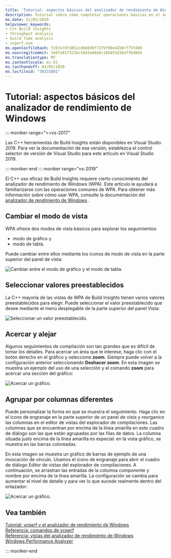```yaml
---
title: 'Tutorial: aspectos básicos del analizador de rendimiento de Windows'
description: Tutorial sobre cómo completar operaciones básicas en el analizador de rendimiento de Windows.
ms.date: 11/03/2019
helpviewer_keywords:
- C++ Build Insights
- throughput analysis
- build time analysis
- vcperf.exe
ms.openlocfilehash: f197e7dfd852cd66039f7279f90e42b0cf75fd86
ms.sourcegitcommit: 3e8fa01f323bc5043a48a0c18b855d38af3648d4
ms.translationtype: MT
ms.contentlocale: es-ES
ms.lasthandoff: 03/05/2020
ms.locfileid: "78333891"
---
```

# <a name="tutorial-windows-performance-analyzer-basics"></a>Tutorial: aspectos básicos del analizador de rendimiento de Windows

::: moniker range="<=vs-2017"

Las C++ herramientas de Build Insights están disponibles en Visual Studio 2019. Para ver la documentación de esa versión, establezca el control selector de versión de Visual Studio para este artículo en Visual Studio 2019.

::: moniker-end
::: moniker range="vs-2019"

El C++ uso eficaz de Build Insights requiere cierto conocimiento del analizador de rendimiento de Windows (WPA). Este artículo le ayudará a familiarizarse con las operaciones comunes de WPA. Para obtener más información sobre cómo usar WPA, consulte la documentación del [analizador de rendimiento de Windows](/windows-hardware/test/wpt/windows-performance-analyzer) .

## <a name="change-the-view-mode"></a>Cambiar el modo de vista

WPA ofrece dos modos de vista básicos para explorar los seguimientos:

- modo de gráfico y
- modo de tabla.

Puede cambiar entre ellos mediante los iconos de modo de vista en la parte superior del panel de vista:

![Cambiar entre el modo de gráfico y el modo de tabla.](media/wpa-switching-view-mode.gif)

## <a name="select-presets"></a>Seleccionar valores preestablecidos

La C++ mayoría de las vistas de WPA de Build Insights tienen varios valores preestablecidos para elegir. Puede seleccionar el valor preestablecido que desee mediante el menú desplegable de la parte superior del panel Vista:

![Seleccionar un valor preestablecido.](media/wpa-presets.png)

## <a name="zoom-in-and-out"></a>Acercar y alejar

Algunos seguimientos de compilación son tan grandes que es difícil de tomar los detalles. Para acercar un área que le interese, haga clic con el botón derecho en el gráfico y seleccione **zoom**. Siempre puede volver a la configuración anterior seleccionando **Deshacer zoom**. En esta imagen se muestra un ejemplo del uso de una selección y el comando **zoom** para acercar una sección del gráfico:

![Acercar un gráfico.](media/wpa-zooming.gif)

## <a name="group-by-different-columns"></a>Agrupar por columnas diferentes

Puede personalizar la forma en que se muestra el seguimiento. Haga clic en el icono de engranaje en la parte superior de un panel de vista y reorganice las columnas en el editor de vistas del explorador de compilaciones. Las columnas que se encuentran por encima de la línea amarilla en este cuadro de diálogo son las que están agrupadas por las filas de datos. La columna situada justo encima de la línea amarilla es especial: en la vista gráfico, se muestra en las barras coloreadas.

En esta imagen se muestra un gráfico de barras de ejemplo de una invocación de vínculo. Usamos el icono de engranaje para abrir el cuadro de diálogo Editor de vistas del explorador de compilaciones. A continuación, se arrastran las entradas de la columna componente y nombre por encima de la línea amarilla. La configuración se cambia para aumentar el nivel de detalle y para ver lo que sucede realmente dentro del enlazador:

![Acercar un gráfico.](media/wpa-grouping.gif)

## <a name="see-also"></a>Vea también

[Tutorial: vcperf y el analizador de rendimiento de Windows](vcperf-and-wpa.md)\
[Referencia: comandos de vcperf](/cpp/build-insights/reference/vcperf-commands)\
[Referencia: vistas del analizador de rendimiento de Windows](/cpp/build-insights/reference/wpa-views)\
[Windows Performance Analyzer](/windows-hardware/test/wpt/windows-performance-analyzer)

::: moniker-end

